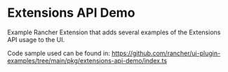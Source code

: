 # Extensions API Demo

Example Rancher Extension that adds several examples of the Extensions API usage to the UI.

Code sample used can be found in: https://github.com/rancher/ui-plugin-examples/tree/main/pkg/extensions-api-demo/index.ts